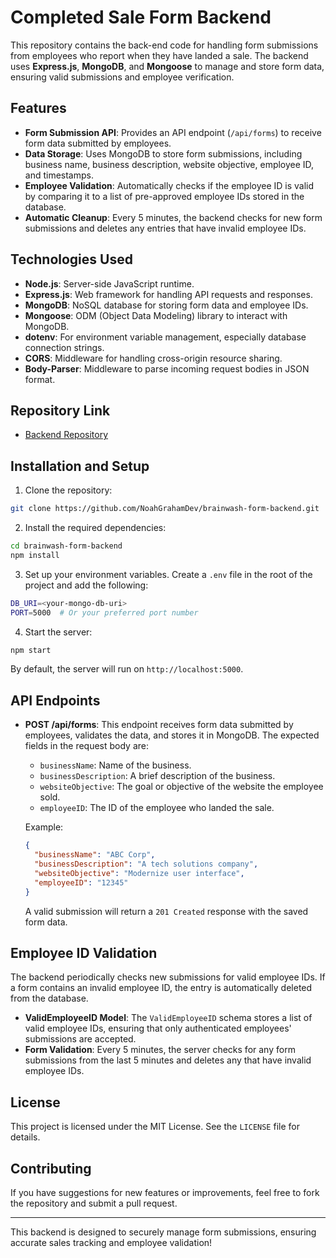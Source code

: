 # Completed Sale Form Backend

This repository contains the back-end code for handling form submissions from employees who report when they have landed a sale. The backend uses **Express.js**, **MongoDB**, and **Mongoose** to manage and store form data, ensuring valid submissions and employee verification.

## Features

- **Form Submission API**: Provides an API endpoint (`/api/forms`) to receive form data submitted by employees.
- **Data Storage**: Uses MongoDB to store form submissions, including business name, business description, website objective, employee ID, and timestamps.
- **Employee Validation**: Automatically checks if the employee ID is valid by comparing it to a list of pre-approved employee IDs stored in the database.
- **Automatic Cleanup**: Every 5 minutes, the backend checks for new form submissions and deletes any entries that have invalid employee IDs.

## Technologies Used

- **Node.js**: Server-side JavaScript runtime.
- **Express.js**: Web framework for handling API requests and responses.
- **MongoDB**: NoSQL database for storing form data and employee IDs.
- **Mongoose**: ODM (Object Data Modeling) library to interact with MongoDB.
- **dotenv**: For environment variable management, especially database connection strings.
- **CORS**: Middleware for handling cross-origin resource sharing.
- **Body-Parser**: Middleware to parse incoming request bodies in JSON format.

## Repository Link

- [Backend Repository](https://github.com/NoahGrahamDev/brainwash-form-backend)

## Installation and Setup

1. Clone the repository:

```bash
git clone https://github.com/NoahGrahamDev/brainwash-form-backend.git
```

2. Install the required dependencies:

```bash
cd brainwash-form-backend
npm install
```

3. Set up your environment variables. Create a `.env` file in the root of the project and add the following:

```bash
DB_URI=<your-mongo-db-uri>
PORT=5000  # Or your preferred port number
```

4. Start the server:

```bash
npm start
```

By default, the server will run on `http://localhost:5000`.

## API Endpoints

- **POST /api/forms**: This endpoint receives form data submitted by employees, validates the data, and stores it in MongoDB. The expected fields in the request body are:
  - `businessName`: Name of the business.
  - `businessDescription`: A brief description of the business.
  - `websiteObjective`: The goal or objective of the website the employee sold.
  - `employeeID`: The ID of the employee who landed the sale.

  Example:

  ```json
  {
    "businessName": "ABC Corp",
    "businessDescription": "A tech solutions company",
    "websiteObjective": "Modernize user interface",
    "employeeID": "12345"
  }
  ```

  A valid submission will return a `201 Created` response with the saved form data.

## Employee ID Validation

The backend periodically checks new submissions for valid employee IDs. If a form contains an invalid employee ID, the entry is automatically deleted from the database.

- **ValidEmployeeID Model**: The `ValidEmployeeID` schema stores a list of valid employee IDs, ensuring that only authenticated employees' submissions are accepted.
- **Form Validation**: Every 5 minutes, the server checks for any form submissions from the last 5 minutes and deletes any that have invalid employee IDs.

## License

This project is licensed under the MIT License. See the `LICENSE` file for details.

## Contributing

If you have suggestions for new features or improvements, feel free to fork the repository and submit a pull request.

---

This backend is designed to securely manage form submissions, ensuring accurate sales tracking and employee validation!

